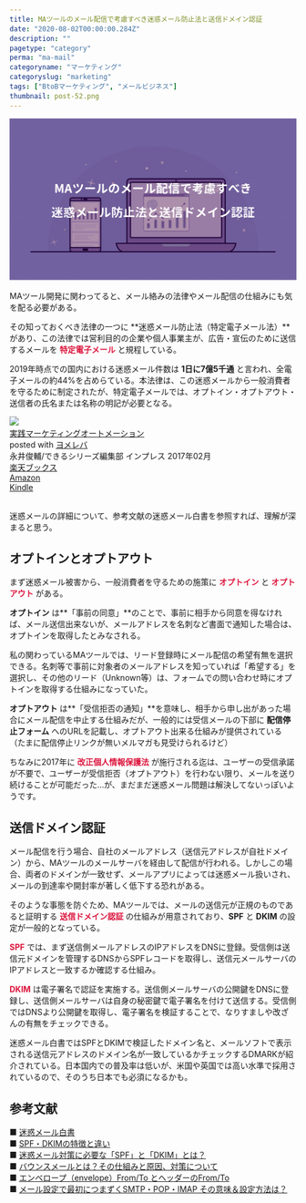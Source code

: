 ```yaml
---
title: MAツールのメール配信で考慮すべき迷惑メール防止法と送信ドメイン認証
date: "2020-08-02T00:00:00.284Z"
description: ""
pagetype: "category"
perma: "ma-mail"
categoryname: "マーケティング"
categoryslug: "marketing"
tags: ["BtoBマーケティング", "メールビジネス"]
thumbnail: post-52.png
---
```


![](./post-52.png)

MAツール開発に関わってると、メール絡みの法律やメール配信の仕組みにも気を配る必要がある。

その知っておくべき法律の一つに **迷惑メール防止法（特定電子メール法）**があり、この法律では営利目的の企業や個人事業主が、広告・宣伝のために送信するメールを **<span style="color: crimson;">特定電子メール</span>** と規程している。

2019年時点での国内における迷惑メール件数は **1日に7億5千通** と言われ、全電子メールの約44%を占めらている。本法律は、この迷惑メールから一般消費者を守るために制定されたが、特定電子メールでは、オプトイン・オプトアウト・送信者の氏名または名称の明記が必要となる。

<div class="cstmreba"><div class="booklink-box"><div class="booklink-image"><a href="https://hb.afl.rakuten.co.jp/hgc/146fe51c.1fd043a3.146fe51d.605dc196/yomereba_main_202008022254551036?pc=http%3A%2F%2Fbooks.rakuten.co.jp%2Frb%2F14665971%2F%3Fscid%3Daf_ich_link_urltxt%26m%3Dhttp%3A%2F%2Fm.rakuten.co.jp%2Fev%2Fbook%2F" target="_blank" ><img src="https://thumbnail.image.rakuten.co.jp/@0_mall/book/cabinet/0501/9784295000501.jpg?_ex=150x150" style="border: none;" /></a></div><div class="booklink-info"><div class="booklink-name"><a href="https://hb.afl.rakuten.co.jp/hgc/146fe51c.1fd043a3.146fe51d.605dc196/yomereba_main_202008022254551036?pc=http%3A%2F%2Fbooks.rakuten.co.jp%2Frb%2F14665971%2F%3Fscid%3Daf_ich_link_urltxt%26m%3Dhttp%3A%2F%2Fm.rakuten.co.jp%2Fev%2Fbook%2F" target="_blank" >実践マーケティングオートメーション</a><div class="booklink-powered-date">posted with <a href="https://yomereba.com" rel="nofollow" target="_blank">ヨメレバ</a></div></div><div class="booklink-detail">永井俊輔/できるシリーズ編集部 インプレス 2017年02月    </div><div class="booklink-link2"><div class="shoplinkrakuten"><a href="https://hb.afl.rakuten.co.jp/hgc/146fe51c.1fd043a3.146fe51d.605dc196/yomereba_main_202008022254551036?pc=http%3A%2F%2Fbooks.rakuten.co.jp%2Frb%2F14665971%2F%3Fscid%3Daf_ich_link_urltxt%26m%3Dhttp%3A%2F%2Fm.rakuten.co.jp%2Fev%2Fbook%2F" target="_blank" >楽天ブックス</a></div><div class="shoplinkamazon"><a href="https://www.amazon.co.jp/exec/obidos/asin/4295000507/kanon123-22/" target="_blank" >Amazon</a></div><div class="shoplinkkindle"><a href="https://www.amazon.co.jp/gp/search?keywords=%E5%AE%9F%E8%B7%B5%E3%83%9E%E3%83%BC%E3%82%B1%E3%83%86%E3%82%A3%E3%83%B3%E3%82%B0%E3%82%AA%E3%83%BC%E3%83%88%E3%83%A1%E3%83%BC%E3%82%B7%E3%83%A7%E3%83%B3&__mk_ja_JP=%83J%83%5E%83J%83i&url=node%3D2275256051&tag=kanon123-22" target="_blank" >Kindle</a></div>                              	  	  	  	  	</div></div><div class="booklink-footer"></div></div></div>
<br/>

迷惑メールの詳細について、参考文献の迷惑メール白書を参照すれば、理解が深まると思う。

## オプトインとオプトアウト

まず迷惑メール被害から、一般消費者を守るための施策に **<span style="color: crimson;">オプトイン</span>** と **<span style="color: crimson;">オプトアウト</span>** がある。

**オプトイン** は**「事前の同意」**のことで、事前に相手から同意を得なければ、メール送信出来ないが、メールアドレスを名刺など書面で通知した場合は、オプトインを取得したとみなされる。

私の関わっているMAツールでは、リード登録時にメール配信の希望有無を選択できる。名刺等で事前に対象者のメールアドレスを知っていれば「希望する」を選択し、その他のリード（Unknown等）は、フォームでの問い合わせ時にオプトインを取得する仕組みになっていた。

**オプトアウト** は**「受信拒否の通知」**を意味し、相手から申し出があった場合にメール配信を中止する仕組みだが、一般的には受信メールの下部に **配信停止フォーム** へのURLを記載し、オプトアウト出来る仕組みが提供されている（たまに配信停止リンクが無いメルマガも見受けられるけど）

ちなみに2017年に **<span style="color: crimson;">改正個人情報保護法</span>** が施行される迄は、ユーザーの受信承諾が不要で、ユーザーが受信拒否（オプトアウト）を行わない限り、メールを送り続けることが可能だった...が、まだまだ迷惑メール問題は解決してないっぽいようです。

## 送信ドメイン認証

メール配信を行う場合、自社のメールアドレス（送信元アドレスが自社ドメイン）から、MAツールのメールサーバを経由して配信が行われる。しかしこの場合、両者のドメインが一致せず、メールアプリによっては迷惑メール扱いされ、メールの到達率や開封率が著しく低下する恐れがある。

そのような事態を防ぐため、MAツールでは、メールの送信元が正規のものであると証明する **<span style="color: crimson;">送信ドメイン認証</span>** の仕組みが用意されており、**SPF** と **DKIM** の設定が一般的となっている。

**<span style="color: crimson;">SPF</span>** では、まず送信側メールアドレスのIPアドレスをDNSに登録。受信側は送信元ドメインを管理するDNSからSPFレコードを取得し、送信元メールサーバのIPアドレスと一致するか確認する仕組み。

**<span style="color: crimson;">DKIM</span>** は電子署名で認証を実施する。送信側メールサーバの公開鍵をDNSに登録し、送信側メールサーバは自身の秘密鍵で電子署名を付けて送信する。受信側ではDNSより公開鍵を取得し、電子署名を検証することで、なりすましや改ざんの有無をチェックできる。

迷惑メール白書ではSPFとDKIMで検証したドメイン名と、メールソフトで表示される送信元アドレスのドメイン名が一致しているかチェックするDMARKが紹介されている。日本国内での普及率は低いが、米国や英国では高い水準で採用されているので、そのうち日本でも必須になるかも。

## 参考文献
■ [迷惑メール白書](https://www.dekyo.or.jp/soudan/aspc/wp.html)  
■ [SPF・DKIMの特徴と違い](https://sendgrid.kke.co.jp/blog/?p=10121)  
■ [迷惑メール対策に必要な「SPF」と「DKIM」とは？](https://baremail.jp/blog/2019/06/07/138/)  
■ [バウンスメールとは？その仕組みと原因、対策について](https://www.onemarketing.jp/lab/lead-nurturing/bounce-mail_171)  
■ [エンベロープ（envelope）From/To とヘッダーのFrom/To](https://www.cuenote.jp/documents/smtp/000204.html)  
■ [メール設定で最初につまずくSMTP・POP・IMAP その意味＆設定方法は？](https://time-space.kddi.com/ict-keywords/kaisetsu/20170824/2081) 